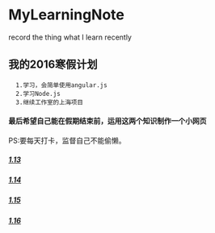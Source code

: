 # MyLearningNote
record the thing what I learn recently
## 我的2016寒假计划

      1.学习，会简单使用angular.js 
      2.学习Node.js
      3.继续工作室的上海项目
      
#### 最后希望自己能在假期结束前，运用这两个知识制作一个小网页
PS:要每天打卡，监督自己不能偷懒。 

##### [1.13](http://blog.sina.com.cn/s/blog_6943c2590102w79z.html)
##### [1.14](http://blog.sina.com.cn/s/blog_6943c2590102w7ez.html)
##### [1.15](http://blog.sina.com.cn/s/blog_6943c2590102w7k9.html)
##### [1.16](https://github.com/skykobe/MyLearningNote/issues/3)
